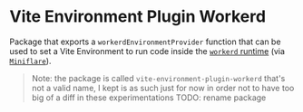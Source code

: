 # Vite Environment Plugin Workerd

Package that exports a `workerdEnvironmentProvider` function that can be used to set a Vite Environment to run code inside the [`workerd` runtime](https://github.com/cloudflare/workerd) (via [`Miniflare`](https://github.com/cloudflare/workers-sdk/tree/main/packages/miniflare)).

> Note:
>  the package is called `vite-environment-plugin-workerd` that's not a valid name, I kept is as such just for now in order
>  not to have too big of a diff in these experimentations
>  TODO: rename package
